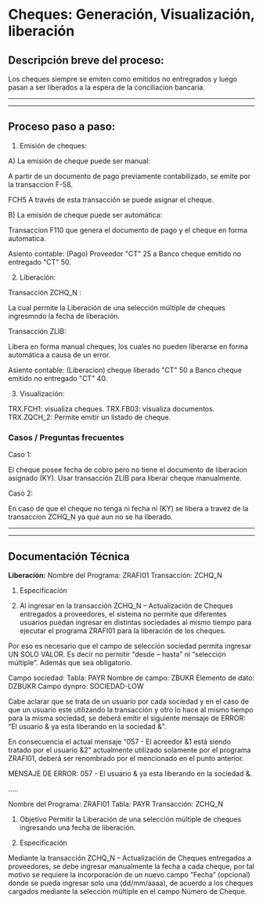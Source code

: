 # Cheques: Generación, Visualización, liberación

## Descripción breve del proceso:
Los cheques siempre se emiten como emitidos no entregrados y luego pasan a ser liberados a la espera de la conciliacion bancaria.

***
***

## Proceso paso a paso:

1. Emisión de cheques: 

A) La emisión de cheque puede ser manual:

A partir de un documento de pago previamente contabilizado, se emite por la transaccion F-58. 

FCH5 A través de esta transacción se puede asignar el cheque.

B) La emisión de cheque puede ser automática:

Transaccion F110 que genera el documento de pago y el cheque en forma automatica.

Asiento contable: (Pago)  Proveedor "CT" 25 a Banco cheque emitido no entregado "CT" 50.


2. Liberación:

Transacción ZCHQ_N :

La cual permite la Liberación de una selección múltiple de cheques ingresmndo la fecha de liberación.

Transacción ZLIB:

Libera en forma manual cheques, los cuales no pueden liberarse en forma automática a causa de un error.

Asiento contable: (Liberacion) cheque liberado "CT" 50 a Banco cheque emitido no entregado "CT" 40.

3. Visualización:

TRX.FCH1: visualiza cheques.
TRX.FB03: visualiza documentos.
TRX.ZQCH_2: Permite emitir un listado de cheque.


### Casos / Preguntas frecuentes

Caso 1: 

El cheque posee fecha de cobro pero no tiene el documento de liberacion asignado (KY). Usar transacción ZLIB para liberar cheque manualmente.

Caso 2: 

En caso de que el cheque no tenga ni fecha ni (KY) se libera a travez de la transaccion ZCHQ_N ya que aun no se ha liberado.

***
***
## Documentación Técnica

**Liberación:**
Nombre del Programa: ZRAFI01
Transacción: ZCHQ_N

1.  Especificación

1.  Al ingresar en la transacción ZCHQ_N – Actualización de Cheques entregados a proveedores, el sistema no permite que diferentes usuarios puedan ingresar en distintas sociedades al mismo tiempo para ejecutar el programa ZRAFI01 para la liberación de los cheques.

Por eso es necesario que el campo de selección sociedad permita ingresar UN SOLO VALOR. Es decir no permitir “desde – hasta” ni “selección múltiple”.
Además que sea obligatorio.

Campo sociedad:
Tabla: PAYR
Nombre de campo: ZBUKR
Elemento de dato: DZBUKR
Campo dynpro: SOCIEDAD-LOW

Cabe aclarar que se trata de un usuario por cada sociedad y en el caso de que un usuario este utilizando la transacción y otro lo hace al mismo tiempo para la misma sociedad, se deberá emitir el siguiente mensaje de ERROR: “El usuario & ya esta liberando en la sociedad &”.

En consecuencia el actual mensaje “057 - El acreedor &1 está siendo tratado por el usuario &2” actualmente utilizado solamente por el programa ZRAFI01, deberá ser renombrado por el mencionado en el punto anterior.

MENSAJE DE ERROR: 057 - El usuario & ya esta liberando en la sociedad &.

.....

Nombre del Programa: ZRAFI01
Tabla: PAYR
Transacción: ZCHQ_N

1.  Objetivo
Permitir la Liberación de una selección múltiple de cheques ingresando una fecha de liberación.

2.  Especificación

Mediante la transacción ZCHQ_N – Actualización de Cheques entregados a proveedores, se debe ingresar manualmente la fecha a cada cheque, por tal motivo se requiere la incorporación de un nuevo campo “Fecha” (opcional) donde se pueda ingresar solo una (dd/mm/aaaa), de acuerdo a los cheques cargados mediante la selección múltiple en el campo Número de Cheque.


 
